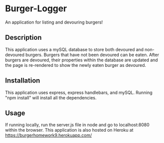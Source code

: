 # Burger-Logger
An application for listing and devouring burgers!

## Description
This application uses a mySQL database to store both devoured and non-devoured burgers.  Burgers that have not been devoured can be eaten.  After burgers are devoured, their properties within the database are updated and the page is re-rendered to show the newly eaten burger as devoured.

## Installation
This application uses express, express handlebars, and mySQL.  Running "npm install" will install all the dependencies.

## Usage
If running locally, run the server.js file in node and go to localhost:8080 within the browser.  This application is also hosted on Heroku at https://burgerhomework9.herokuapp.com/